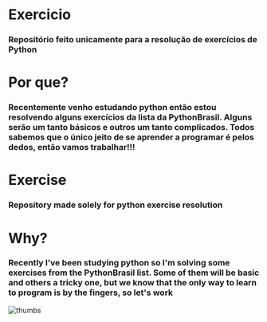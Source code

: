 <h1>Exercicio</h1>
<h3>Repositório feito unicamente para a resolução de exercícios de Python</h3>

<h1>Por que?</h2>
<h3>Recentemente venho estudando python então estou resolvendo alguns exercícios da lista da PythonBrasil. Alguns serão um tanto básicos e outros um tanto complicados. Todos sabemos que o único jeito de se aprender a programar é pelos dedos, então vamos trabalhar!!!</h3>

<h1>Exercise</h1>
<h3>Repository made solely for python exercise resolution</h3>

<h1>Why?</h1>
<h3>Recently I've been studying python so I'm solving some exercises from the PythonBrasil list. Some of them will be basic and others a tricky one, but we know that the only way to learn to program is by the fingers, so let's work
</h3>


![thumbs](https://user-images.githubusercontent.com/60113442/76577095-ebb1d080-64a2-11ea-8750-cce1162f3a58.jpg)
